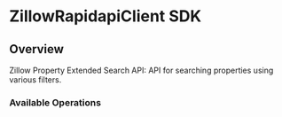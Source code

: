 # ZillowRapidapiClient SDK

## Overview

Zillow Property Extended Search API: API for searching properties using various filters.

### Available Operations
